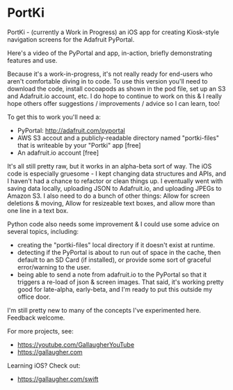 # PortKi
PortKi - (currently a Work in Progress) an iOS app for creating Kiosk-style navigation screens for the Adafruit PyPortal.

Here's a video of the PyPortal and app, in-action, briefly demonstrating features and use.

Because it's a work-in-progress, it's not really ready for end-users who aren't comfortable diving in to code. To use this version you'll need to download the code, install cocoapods as shown in the pod file, set up an S3 and Adafruit.io account, etc. I do hope to continue to work on this & I really hope others offer suggestions / improvements / advice so I can learn, too!

To get this to work you'll need a:
- PyPortal: http://adafruit.com/pyportal
- AWS S3 accout and a publicly-readable directory named "portki-files" that is writeable by your "Portki" app [free]
- An adafruit.io account [free]

It's all still pretty raw, but it works in an alpha-beta sort of way.
The iOS code is especially gruesome - I kept changing data structures and APIs, and I haven't had a chance to refactor or clean things up. I eventually went with saving data locally, uploading JSON to Adafruit.io, and uploading JPEGs to Amazon S3. I also need to do a bunch of other things: Allow for screen deletions & moving, Allow for resizeable text boxes, and allow more than one line in a text box. 

Python code also needs some improvement & I could use some advice on several topics, including:
- creating the "portki-files" local directory if it doesn't exist at runtime. 
- detecting if the PyPortal is about to run out of space in the cache, then default to an SD Card (if installed), or provide some sort of graceful error/warning to the user. 
- being able to send a note from adafruit.io to the PyPortal so that it triggers a re-load of json & screen images.
That said, it's working pretty good for late-alpha, early-beta, and I'm ready to put this outside my office door.

I'm still pretty new to many of the concepts I've experimented here. Feedback welcome.

For more projects, see:
- https://youtube.com/GallaugherYouTube
- https://gallaugher.com

Learning iOS? Check out:
- https://gallaugher.com/swift
